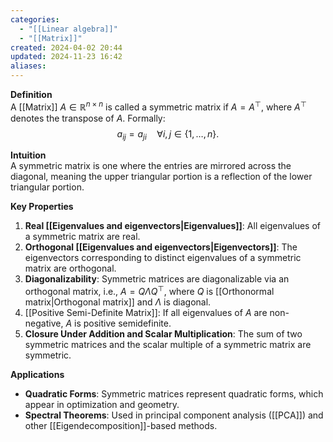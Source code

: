 ```yaml
---
categories:
  - "[[Linear algebra]]"
  - "[[Matrix]]"
created: 2024-04-02 20:44
updated: 2024-11-23 16:42
aliases: 
---
```

**Definition**  
A [[Matrix]] $A \in \mathbb{R}^{n \times n}$ is called a symmetric matrix if $A = A^\top$, where $A^\top$ denotes the transpose of $A$. Formally:  
$$a_{ij} = a_{ji} \quad \forall i, j \in \{1, \dots, n\}.$$

**Intuition**  
A symmetric matrix is one where the entries are mirrored across the diagonal, meaning the upper triangular portion is a reflection of the lower triangular portion.

**Key Properties**  
1. **Real [[Eigenvalues and eigenvectors|Eigenvalues]]**: All eigenvalues of a symmetric matrix are real.  
2. **Orthogonal [[Eigenvalues and eigenvectors|Eigenvectors]]**: The eigenvectors corresponding to distinct eigenvalues of a symmetric matrix are orthogonal.  
3. **Diagonalizability**: Symmetric matrices are diagonalizable via an orthogonal matrix, i.e., $A = Q \Lambda Q^\top$, where $Q$ is [[Orthonormal matrix|Orthogonal matrix]] and $\Lambda$ is diagonal.  
4. [[Positive Semi-Definite Matrix]]: If all eigenvalues of $A$ are non-negative, $A$ is positive semidefinite.  
5. **Closure Under Addition and Scalar Multiplication**: The sum of two symmetric matrices and the scalar multiple of a symmetric matrix are symmetric.  

**Applications**  
- **Quadratic Forms**: Symmetric matrices represent quadratic forms, which appear in optimization and geometry.  
- **Spectral Theorems**: Used in principal component analysis ([[PCA]]) and other [[Eigendecomposition]]-based methods.  
